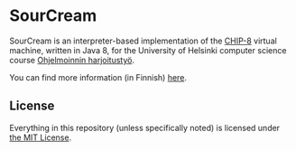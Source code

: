 # SourCream

SourCream is an interpreter-based implementation of the [CHIP-8](https://en.wikipedia.org/wiki/CHIP-8) virtual machine, written in Java 8, for the University of Helsinki computer science course [Ohjelmoinnin harjoitustyö](https://github.com/javaLabra/Javalabra2016-3).

You can find more information (in Finnish) [here](/dokumentointi/).

## License

Everything in this repository (unless specifically noted) is licensed under [the MIT License](/LICENSE).